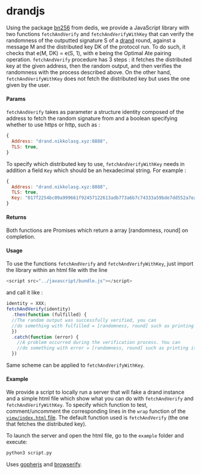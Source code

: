 # drandjs

Using the package [bn256](https://github.com/dedis/kyber/tree/master/pairing/bn256) from dedis, we provide a JavaScript library with two functions `fetchAndVerify` and `fetchAndVerifyWithKey` that can verify the randomness of the outputted signature S of a [drand](https://github.com/dedis/drand) round, against a message M and the distributed key DK of the protocol run. To do such, it checks that e(M, DK) = e(S, 1), with e being the Optimal Ate pairing operation.
`fetchAndVerify` procedure has 3 steps : it fetches the distributed key at the given address, then the random output, and then verifies the randomness with the process described above.
On the other hand, `fetchAndVerifyWithKey` does not fetch the distributed key but uses the one given by the user.


#### Params
`fetchAndVerify` takes as parameter a structure identity composed of the address to fetch the random signature from and a boolean specifying whether to use https or http, such as :
```javascript
{
  Address: "drand.nikkolasg.xyz:8888",
  TLS: true,
}
```
To specify which distributed key to use, `fetchAndVerifyWithKey` needs in addition a field `Key` which should be an hexadecimal string. For example :
```javascript
{
  Address: "drand.nikkolasg.xyz:8888",
  TLS: true,
  Key: "017f2254bc09a999661f92457122613adb773a6b7c74333a59bde7dd552a7eac2a79263bb6fb1f3840218f3181218b952e2af35be09edaee66566b458c92609f7571e8bb519c9109055b84f392c9e84f5bb828f988ce0423ce708be1dcf808d9cc63a610352b504115ee38bc23dd259e88a5d1221d53e45c9520be9b601fb4f578",
}
```

#### Returns
Both functions are Promises which return a array [randomness, round] on completion.
#### Usage
To use the functions `fetchAndVerify` and `fetchAndVerifyWithKey`, just import the library within an html file with the line
```javascript
<script src="../javascript/bundle.js"></script>
```
and call it like :
```javascript
identity = XXX;
fetchAndVerify(identity)
  .then(function (fulfilled) {
  //The random output was successfully verified, you can
  //do something with fulfilled = [randomness, round] such as printing it.
  })
  .catch(function (error) {
    //A problem occurred during the verification process. You can
    //do something with error = [randomness, round] such as printing it.
  })
```
Same scheme can be applied to `fetchAndVerifyWithKey`.

#### Example
We provide a script to locally run a server that will fake a drand instance and a simple html file which show what you can do with `fetchAndVerify` and `fetchAndVerifyWithKey`. To specify which function to test, comment/uncomment the corresponding lines in the `wrap` function of the [`view/index.html` file](https://github.com/PizzaWhisperer/drandjs/blob/master/view/index.html#L91-L92). The default function used is `fetchAndVerify` (the one that fetches the distributed key).

To launch the server and open the html file, go to the `example` folder and execute:
```bash
python3 script.py
```

Uses [gopherjs](https://github.com/gopherjs/gopherjs) and [browserify](http://browserify.org/).
